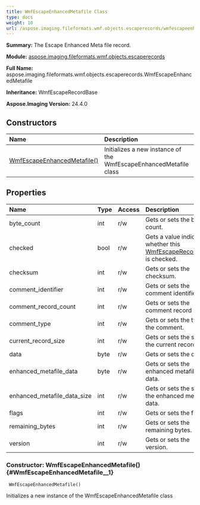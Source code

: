 ```yaml
---
title: WmfEscapeEnhancedMetafile Class
type: docs
weight: 10
url: /aspose.imaging.fileformats.wmf.objects.escaperecords/wmfescapeenhancedmetafile/
---
```


**Summary:** The Escape Enhanced Meta file record.

**Module:** [aspose.imaging.fileformats.wmf.objects.escaperecords](/imaging/python-net/aspose.imaging.fileformats.wmf.objects.escaperecords/)

**Full Name:** aspose.imaging.fileformats.wmf.objects.escaperecords.WmfEscapeEnhancedMetafile

**Inheritance:** WmfEscapeRecordBase

**Aspose.Imaging Version:** 24.4.0

## **Constructors**
| **Name** | **Description** |
| :- | :- |
| [WmfEscapeEnhancedMetafile()](#WmfEscapeEnhancedMetafile__1) | Initializes a new instance of the WmfEscapeEnhancedMetafile class |
## **Properties**
| **Name** | **Type** | **Access** | **Description** |
| :- | :- | :- | :- |
| byte_count | int | r/w | Gets or sets the byte count. |
| checked | bool | r/w | Gets a value indicating whether this [WmfEscapeRecordBase](/imaging/python-net/aspose.imaging.fileformats.wmf.objects.escaperecords/wmfescaperecordbase/) is checked. |
| checksum | int | r/w | Gets or sets the checksum. |
| comment_identifier | int | r/w | Gets or sets the comment identifier. |
| comment_record_count | int | r/w | Gets or sets the comment record count. |
| comment_type | int | r/w | Gets or sets the type of the comment. |
| current_record_size | int | r/w | Gets or sets the size of the current record. |
| data | byte | r/w | Gets or sets the data. |
| enhanced_metafile_data | byte | r/w | Gets or sets the enhanced metafile data. |
| enhanced_metafile_data_size | int | r/w | Gets or sets the size of the enhanced metafile data. |
| flags | int | r/w | Gets or sets the flags. |
| remaining_bytes | int | r/w | Gets or sets the remaining bytes. |
| version | int | r/w | Gets or sets the version. |


### Constructor: WmfEscapeEnhancedMetafile() {#WmfEscapeEnhancedMetafile__1}


```
 WmfEscapeEnhancedMetafile() 
```

Initializes a new instance of the WmfEscapeEnhancedMetafile class

